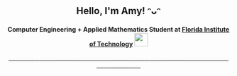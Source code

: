 ### <h2 align="center">Hello, I'm Amy! ᵔᴗᵔ</h2>
<h4 align="center">Computer Engineering + Applied Mathematics Student at <a href="https://www.fit.edu/">Florida Institute of Technology</a> <img src="https://media.giphy.com/media/gjxYwnMG7Mocmc75DM/giphy.gif" width="30"> </h4>
<h4 align="center">────────────────────────────────────────────────────────────</h4>
          

